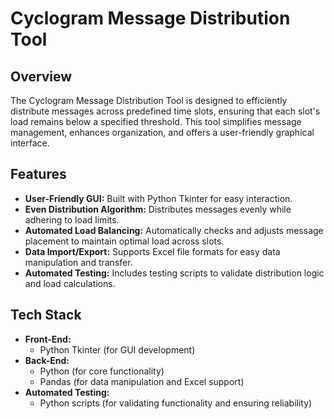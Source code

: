 # Cyclogram Message Distribution Tool

## Overview
The Cyclogram Message Distribution Tool is designed to efficiently distribute messages across predefined time slots, ensuring that each slot's load remains below a specified threshold. This tool simplifies message management, enhances organization, and offers a user-friendly graphical interface.

## Features
- **User-Friendly GUI:** Built with Python Tkinter for easy interaction.
- **Even Distribution Algorithm:** Distributes messages evenly while adhering to load limits.
- **Automated Load Balancing:** Automatically checks and adjusts message placement to maintain optimal load across slots.
- **Data Import/Export:** Supports Excel file formats for easy data manipulation and transfer.
- **Automated Testing:** Includes testing scripts to validate distribution logic and load calculations.

## Tech Stack
- **Front-End:** 
  - Python Tkinter (for GUI development)
- **Back-End:**
  - Python (for core functionality)
  - Pandas (for data manipulation and Excel support)
- **Automated Testing:**
  - Python scripts (for validating functionality and ensuring reliability)

